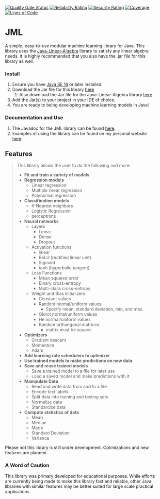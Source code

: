 [![Quality Gate Status](https://sonarcloud.io/api/project_badges/measure?project=jacobdwatters_JML&metric=alert_status)](https://sonarcloud.io/dashboard?id=jacobdwatters_JML)
[![Reliability Rating](https://sonarcloud.io/api/project_badges/measure?project=jacobdwatters_JML&metric=reliability_rating)](https://sonarcloud.io/dashboard?id=jacobdwatters_JML)
[![Security Rating](https://sonarcloud.io/api/project_badges/measure?project=jacobdwatters_JML&metric=security_rating)](https://sonarcloud.io/dashboard?id=jacobdwatters_JML)
[![Coverage](https://sonarcloud.io/api/project_badges/measure?project=jacobdwatters_JML&metric=coverage)](https://sonarcloud.io/dashboard?id=jacobdwatters_JML)
[![Lines of Code](https://sonarcloud.io/api/project_badges/measure?project=jacobdwatters_JML&metric=ncloc)](https://sonarcloud.io/dashboard?id=jacobdwatters_JML
)

# JML
A simple, easy-to-use modular machine learning library for Java. This library uses the [Java-Linear-Algebra](https://github.com/jacobdwatters/Java-Linear-Algebra)
library to satisfy any linear algebra needs. It is highly recommended that you also have the .jar file
for this library as well.

### Install
1) Ensure you have [Java SE 16](https://www.oracle.com/java/technologies/javase/jdk17-archive-downloads.html) or later installed.
2) Download the Jar file for this library [here](https://www.worldofjacobwatters.com/jml-download)
   1) Also download the Jar file for the Java-Linear-Algebra library [here](https://www.worldofjacobwatters.com/download)
3) Add the Jar(s) to your project in your IDE of choice. 
4) You are ready to being developing machine learning models in Java!

### Documentation and Use
1) The Javadoc for the JML library can be found [here](https://jacobdwatters.github.io/JML/index.html). 
2) Examples of using the library can be found on my personal website [here](https://www.worldofjacobwatters.com/java-machine-learning-use).

## Features
>This library allows the user to do the following and more:
>- <b>Fit and train a variety of models</b>
>  - <b>Regression models</b>
>    - Linear regression
>    - Multiple linear regression
>    - Polynomial regression
>  - <b>Classification models</b>
>    - K-Nearest neighbors
>    - Logistic Regression
>    - perceptrons
>  - <b>Neural networks</b>
>    - Layers
>      - Linear
>      - Dense
>      - Dropout
>    - Activation functions
>      - linear
>      - ReLU (rectified linear unit)
>      - Sigmoid
>      - tanh (hyperbolic tangent)
>    - Loss Functions
>      - Mean squared error
>      - Binary cross-entropy
>      - Multi-class cross-entropy
>    - Weight and Bias initializers
>      - Constant values
>      - Random normal/uniform values 
>        - Specify mean, standard deviation, min, and max.
>      - Glorot normal/uniform values
>      - He normal/uniform values
>      - Random orthongonal matrices
>        - matrix must be square.
>- <b>Optimizers</b>
>     - Gradient descent
>     - Momentum
>     - Adam
>- <b>Add learning rate schedulers to optimizer</b>
>- <b>Use trained models to make predictions on new data</b>
>- <b>Save and reuse trained models</b>
>     - Save a trained model to a file for later use
>     - Load a saved model and make predictions with it
>- <b>Manipulate Data</b>
>    - Read and write data from and to a file
>    - Encode text labels
>    - Split data into training and testing sets
>    - Normalize data
>    - Standardize data
>- <b>Compute statistics of data</b>
>     - Mean
>     - Median
>     - Mode
>     - Standard Deviation
>     - Variance

Please not this library is still under development. Optimizations and new features are planned.

### A Word of Caution
This library was primary developed for educational purposes. While efforts are currently being made to make this library fast and reliable,
other Java libraries with similar features may be better suited for large scale practical applications.
